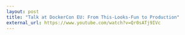 ```yaml
---
layout: post
title: "Talk at DockerCon EU: From This-Looks-Fun to Production"
external_url: https://www.youtube.com/watch?v=Qr0sATj9IVc
---
```

